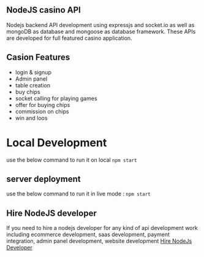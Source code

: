 ## NodeJS casino API

Nodejs backend API development using expressjs and socket.io as well as mongoDB as database and mongoose as database framework. These APIs are developed for full featured casino application.

## Casion Features

- login & signup
- Admin panel
- table creation
- buy chips
- socket calling for playing games
- offer for buying chips
- commission on chips
- win and loos

# Local Development

use the below command to run it on local
`npm start`

## server deployment

use the below command to run it in live mode :
`npm start`

## Hire NodeJS developer

If you need to hire a nodejs developer for any kind of api development work including ecommerce development, saas development, payment integration, admin panel development, website development
[Hire NodeJs Developer](https://avinyaweb.com)
